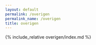 ```yaml
---
layout: default
permalink: /overigen
permalink_name: /overigen
title: overigen
---
```


{% include_relative overigen/index.md %}
